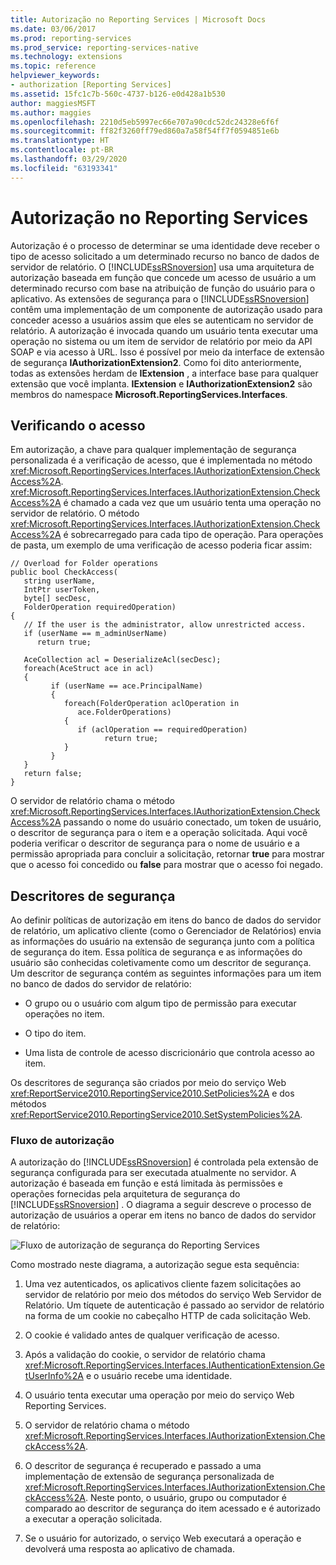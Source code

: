 ```yaml
---
title: Autorização no Reporting Services | Microsoft Docs
ms.date: 03/06/2017
ms.prod: reporting-services
ms.prod_service: reporting-services-native
ms.technology: extensions
ms.topic: reference
helpviewer_keywords:
- authorization [Reporting Services]
ms.assetid: 15fc1c7b-560c-4737-b126-e0d428a1b530
author: maggiesMSFT
ms.author: maggies
ms.openlocfilehash: 2210d5eb5997ec66e707a90cdc52dc24328e6f6f
ms.sourcegitcommit: ff82f3260ff79ed860a7a58f54ff7f0594851e6b
ms.translationtype: HT
ms.contentlocale: pt-BR
ms.lasthandoff: 03/29/2020
ms.locfileid: "63193341"
---
```

# <a name="authorization-in-reporting-services"></a>Autorização no Reporting Services
  Autorização é o processo de determinar se uma identidade deve receber o tipo de acesso solicitado a um determinado recurso no banco de dados de servidor de relatório. O [!INCLUDE[ssRSnoversion](../../../includes/ssrsnoversion-md.md)] usa uma arquitetura de autorização baseada em função que concede um acesso de usuário a um determinado recurso com base na atribuição de função do usuário para o aplicativo. As extensões de segurança para o [!INCLUDE[ssRSnoversion](../../../includes/ssrsnoversion-md.md)] contêm uma implementação de um componente de autorização usado para conceder acesso a usuários assim que eles se autenticam no servidor de relatório. A autorização é invocada quando um usuário tenta executar uma operação no sistema ou um item de servidor de relatório por meio da API SOAP e via acesso à URL. Isso é possível por meio da interface de extensão de segurança **IAuthorizationExtension2**. Como foi dito anteriormente, todas as extensões herdam de **IExtension** , a interface base para qualquer extensão que você implanta. **IExtension** e **IAuthorizationExtension2** são membros do namespace **Microsoft.ReportingServices.Interfaces**.  
  
## <a name="checking-access"></a>Verificando o acesso  
 Em autorização, a chave para qualquer implementação de segurança personalizada é a verificação de acesso, que é implementada no método <xref:Microsoft.ReportingServices.Interfaces.IAuthorizationExtension.CheckAccess%2A>. <xref:Microsoft.ReportingServices.Interfaces.IAuthorizationExtension.CheckAccess%2A> é chamado a cada vez que um usuário tenta uma operação no servidor de relatório. O método <xref:Microsoft.ReportingServices.Interfaces.IAuthorizationExtension.CheckAccess%2A> é sobrecarregado para cada tipo de operação. Para operações de pasta, um exemplo de uma verificação de acesso poderia ficar assim:  
  
```  
// Overload for Folder operations  
public bool CheckAccess(  
   string userName,   
   IntPtr userToken,   
   byte[] secDesc,   
   FolderOperation requiredOperation)  
{  
   // If the user is the administrator, allow unrestricted access.  
   if (userName == m_adminUserName)   
      return true;  
  
   AceCollection acl = DeserializeAcl(secDesc);  
   foreach(AceStruct ace in acl)  
   {  
         if (userName == ace.PrincipalName)  
         {  
            foreach(FolderOperation aclOperation in   
               ace.FolderOperations)  
            {  
               if (aclOperation == requiredOperation)  
                     return true;  
            }  
         }  
   }  
   return false;  
}  
```  
  
 O servidor de relatório chama o método <xref:Microsoft.ReportingServices.Interfaces.IAuthorizationExtension.CheckAccess%2A> passando o nome do usuário conectado, um token de usuário, o descritor de segurança para o item e a operação solicitada. Aqui você poderia verificar o descritor de segurança para o nome de usuário e a permissão apropriada para concluir a solicitação, retornar **true** para mostrar que o acesso foi concedido ou **false** para mostrar que o acesso foi negado.  
  
## <a name="security-descriptors"></a>Descritores de segurança  
 Ao definir políticas de autorização em itens do banco de dados do servidor de relatório, um aplicativo cliente (como o Gerenciador de Relatórios) envia as informações do usuário na extensão de segurança junto com a política de segurança do item. Essa política de segurança e as informações do usuário são conhecidas coletivamente como um descritor de segurança. Um descritor de segurança contém as seguintes informações para um item no banco de dados do servidor de relatório:  
  
-   O grupo ou o usuário com algum tipo de permissão para executar operações no item.  
  
-   O tipo do item.  
  
-   Uma lista de controle de acesso discricionário que controla acesso ao item.  
  
 Os descritores de segurança são criados por meio do serviço Web <xref:ReportService2010.ReportingService2010.SetPolicies%2A> e dos métodos <xref:ReportService2010.ReportingService2010.SetSystemPolicies%2A>.  
  
### <a name="authorization-flow"></a>Fluxo de autorização  
 A autorização do [!INCLUDE[ssRSnoversion](../../../includes/ssrsnoversion-md.md)] é controlada pela extensão de segurança configurada para ser executada atualmente no servidor. A autorização é baseada em função e está limitada às permissões e operações fornecidas pela arquitetura de segurança do [!INCLUDE[ssRSnoversion](../../../includes/ssrsnoversion-md.md)] . O diagrama a seguir descreve o processo de autorização de usuários a operar em itens no banco de dados do servidor de relatório:  
  
 ![Fluxo de autorização de segurança do Reporting Services](../../../reporting-services/extensions/security-extension/media/rosettasecurityextensionauthorizationflow.gif "Fluxo de autorização de segurança do Reporting Services")  
  
 Como mostrado neste diagrama, a autorização segue esta sequência:  
  
1.  Uma vez autenticados, os aplicativos cliente fazem solicitações ao servidor de relatório por meio dos métodos do serviço Web Servidor de Relatório. Um tíquete de autenticação é passado ao servidor de relatório na forma de um cookie no cabeçalho HTTP de cada solicitação Web.  
  
2.  O cookie é validado antes de qualquer verificação de acesso.  
  
3.  Após a validação do cookie, o servidor de relatório chama <xref:Microsoft.ReportingServices.Interfaces.IAuthenticationExtension.GetUserInfo%2A> e o usuário recebe uma identidade.  
  
4.  O usuário tenta executar uma operação por meio do serviço Web Reporting Services.  
  
5.  O servidor de relatório chama o método <xref:Microsoft.ReportingServices.Interfaces.IAuthorizationExtension.CheckAccess%2A>.  
  
6.  O descritor de segurança é recuperado e passado a uma implementação de extensão de segurança personalizada de <xref:Microsoft.ReportingServices.Interfaces.IAuthorizationExtension.CheckAccess%2A>. Neste ponto, o usuário, grupo ou computador é comparado ao descritor de segurança do item acessado e é autorizado a executar a operação solicitada.  
  
7.  Se o usuário for autorizado, o serviço Web executará a operação e devolverá uma resposta ao aplicativo de chamada.  
  
  
